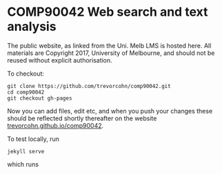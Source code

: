 # COMP90042 Web search and text analysis
The public website, as linked from the Uni. Melb LMS is hosted here. All materials are Copyright 2017, University of Melbourne, and should not be reused without explicit authorisation.

To checkout:
```
git clone https://github.com/trevorcohn/comp90042.git
cd comp90042
git checkout gh-pages
```
Now you can add files, edit etc, and when you push your changes these should be reflected shortly thereafter on the website [trevorcohn.github.io/comp90042](https://trevorcohn.github.io/comp90042).

To test locally, run
```
jekyll serve
```
which runs 
